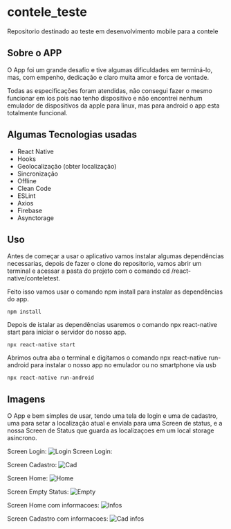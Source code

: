 # contele_teste
Repositorio destinado ao teste em desenvolvimento mobile para a contele

## Sobre o APP

O App foi um grande desafio e tive algumas dificuldades em terminá-lo, mas, com empenho, dedicação e claro muita amor e forca de vontade.

Todas as especificações foram atendidas, não consegui fazer o mesmo funcionar em ios pois nao tenho dispositivo e não encontrei nenhum emulador de dispositivos da apple para linux, mas para android o app esta totalmente funcional.

## Algumas Tecnologias usadas

* React Native
* Hooks
* Geolocalização (obter localização)
* Sincronização 
* Offline
* Clean Code
* ESLint
* Axios
* Firebase
* Asynctorage

## Uso

Antes de começar a usar o aplicativo vamos instalar algumas dependências necessarias, depois de fazer o clone do repositorio, vamos abrir um terminal e acessar a pasta do projeto com o comando cd /react-native/conteletest.

Feito isso vamos usar o comando npm install para instalar as dependências do app.

```
npm install
```

Depois de istalar as dependências usaremos o comando npx react-native start para iniciar o servidor do nosso app.

```
npx react-native start
```

Abrimos outra aba o terminal e digitamos o comando npx react-native run-android para instalar o nosso app no emulador ou no smartphone via usb
```
npx react-native run-android
```

## Imagens

O App e bem simples de usar, tendo uma tela de login e uma de cadastro, uma para setar a localização atual e enviala para uma Screen de status, e a nossa Screen de Status que guarda as localizaçoes em um local storage asincrono.

Screen Login:
![Login](react-native/conteletest/assets/login.png)
Screen Login:



Screen Cadastro:
![Cad](react-native/conteletest/assets/cad.png)



Screen Home:
![Home](react-native/conteletest/assets/first.png)



Screen Empty Status:
![Empty](react-native/conteletest/assets/second.png)



Screen Home com informacoes:
![Infos](react-native/conteletest/assets/third.png)



Screen Cadastro com informacoes:
![Cad infos](react-native/conteletest/assets/cad.png)
